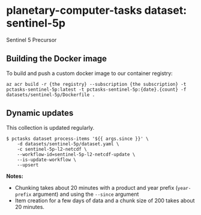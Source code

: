 # planetary-computer-tasks dataset: sentinel-5p

Sentinel 5 Precursor

## Building the Docker image

To build and push a custom docker image to our container registry:

```shell
az acr build -r {the registry} --subscription {the subscription} -t pctasks-sentinel-5p:latest -t pctasks-sentinel-5p:{date}.{count} -f datasets/sentinel-5p/Dockerfile .
```

## Dynamic updates

This collection is updated regularly.

```console
$ pctasks dataset process-items '${{ args.since }}' \
    -d datasets/sentinel-5p/dataset.yaml \
    -c sentinel-5p-l2-netcdf \
    --workflow-id=sentinel-5p-l2-netcdf-update \
    --is-update-workflow \
    --upsert
```

**Notes:**

- Chunking takes about 20 minutes with a product and year prefix (`year-prefix` argument) and using the `--since` argument
- Item creation for a few days of data and a chunk size of 200 takes about 20 minutes.
